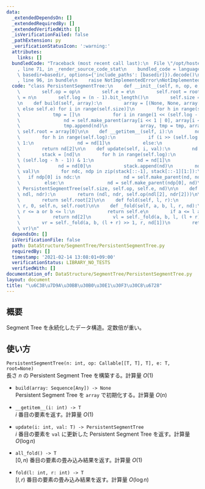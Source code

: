 ```yaml
---
data:
  _extendedDependsOn: []
  _extendedRequiredBy: []
  _extendedVerifiedWith: []
  _isVerificationFailed: false
  _pathExtension: py
  _verificationStatusIcon: ':warning:'
  attributes:
    links: []
  bundledCode: "Traceback (most recent call last):\n  File \"/opt/hostedtoolcache/Python/3.10.5/x64/lib/python3.10/site-packages/onlinejudge_verify/documentation/build.py\"\
    , line 71, in _render_source_code_stat\n    bundled_code = language.bundle(stat.path,\
    \ basedir=basedir, options={'include_paths': [basedir]}).decode()\n  File \"/opt/hostedtoolcache/Python/3.10.5/x64/lib/python3.10/site-packages/onlinejudge_verify/languages/python.py\"\
    , line 96, in bundle\n    raise NotImplementedError\nNotImplementedError\n"
  code: "class PersistentSegmentTree:\n    def __init__(self, n, op, e, root=None):\n\
    \        self.op = op\n        self.e = e\n        self.root = root\n        self.n\
    \ = n\n        self.log = (n - 1).bit_length()\n        self.size = 2 ** self.log\n\
    \n    def build(self, array):\n        array = [(None, None, array[i] if i < self.n\
    \ else self.e) for i in range(self.size)]\n        for h in range(self.log):\n\
    \            tmp = []\n            for i in range(1 << (self.log - h - 1)):\n\
    \                nd = self.make_parent(array[i << 1 | 0], array[i << 1 | 1])\n\
    \                tmp.append(nd)\n            array, tmp = tmp, array\n       \
    \ self.root = array[0]\n\n    def __getitem__(self, i):\n        nd = self.root\n\
    \        for h in range(self.log):\n            if (i >> (self.log - h - 1)) &\
    \ 1:\n                nd = nd[1]\n            else:\n                nd = nd[0]\n\
    \        return nd[2]\n\n    def update(self, i, val):\n        nd = self.root\n\
    \        stack = [nd]\n        for h in range(self.log):\n            if (i >>\
    \ (self.log - h - 1)) & 1:\n                nd = nd[1]\n            else:\n  \
    \              nd = nd[0]\n            stack.append(nd)\n        nd = (None, None,\
    \ val)\n        for ndc, ndp in zip(stack[::-1], stack[::-1][1:]):\n         \
    \   if ndp[0] is ndc:\n                nd = self.make_parent(nd, ndp[1])\n   \
    \         else:\n                nd = self.make_parent(ndp[0], nd)\n        return\
    \ PersistentSegmentTree(self.size, self.op, self.e, nd)\n\n    def make_parent(self,\
    \ ndl, ndr):\n        return (ndl, ndr, self.op(ndl[2], ndr[2]))\n\n    def all_fold(self):\n\
    \        return self.root[2]\n\n    def fold(self, l, r):\n        return self._fold(l,\
    \ r, 0, self.n, self.root)\n\n    def _fold(self, a, b, l, r, nd):\n        if\
    \ r <= a or b <= l:\n            return self.e\n        if a <= l and r <= b:\n\
    \            return nd[2]\n        vl = self._fold(a, b, l, (l + r) >> 1, nd[0])\n\
    \        vr = self._fold(a, b, (l + r) >> 1, r, nd[1])\n        return self.op(vl,\
    \ vr)\n"
  dependsOn: []
  isVerificationFile: false
  path: DataStructure/SegmentTree/PersistentSegmentTree.py
  requiredBy: []
  timestamp: '2021-02-14 13:08:01+09:00'
  verificationStatus: LIBRARY_NO_TESTS
  verifiedWith: []
documentation_of: DataStructure/SegmentTree/PersistentSegmentTree.py
layout: document
title: "\u6C38\u7D9A\u30BB\u30B0\u30E1\u30F3\u30C8\u6728"
---
```


## 概要
Segment Tree を永続化したデータ構造。定数倍が重い。

## 使い方
`PersistentSegmentTree(n: int, op: Callable[[T, T], T], e: T, root=None)`  
長さ $n$ の Persistent Segment Tree を構築する。計算量 $O(1)$

- `build(array: Sequence[Any]) -> None`  
Persistent Segment Tree を `array` で初期化する。計算量 $O(n)$

- `__getitem__(i: int) -> T`  
$i$ 番目の要素を返す。計算量 $O(1)$

- `update(i: int, val: T) -> PersistentSegmentTree`  
$i$ 番目の要素を `val` に更新した Persistent Segment Tree を返す。計算量 $O(\log n)$

- `all_fold() -> T`  
$[0, n)$ 番目の要素の畳み込み結果を返す。計算量 $O(1)$

- `fold(l: int, r: int) -> T`  
$[l, r)$ 番目の要素の畳み込み結果を返す。計算量 $O(\log n)$
